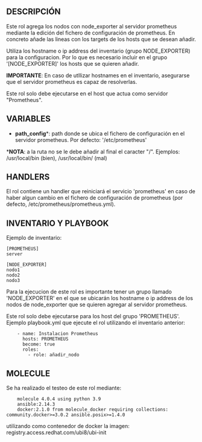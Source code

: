 ## DESCRIPCIÓN 


Este rol agrega los nodos con node_exporter al servidor prometheus mediante la edición del fichero de configuración de prometheus. En concreto añade las lineas con los targets de los hosts que se desean añadir. 

Utiliza los hostname o ip address del inventario (grupo NODE_EXPORTER) para la configuracion. Por lo que es necesario incluir en el grupo '[NODE_EXPORTER]' los hosts que se quieren añadir. 

**IMPORTANTE**: En caso de utIlizar hostnames en el inventario, asegurarse que el servidor prometheus es capaz de resolverlas.

Este rol solo debe ejecutarse en el host que actua como servidor "Prometheus".



## VARIABLES


- **path_config***: path donde se ubica el fichero de configuración en el servidor prometheus. Por defecto: '/etc/prometheus'

    
***NOTA**: a la ruta no se le debe añadir al final el caracter "/". Ejemplos: /usr/local/bin (bien), /usr/local/bin/ (mal)




## HANDLERS


El rol contiene un handler que reiniciará el servicio 'prometheus' en caso de haber algun cambio en el fichero de configuración de prometheus (por defecto, /etc/prometheus/prometheus.yml).




## INVENTARIO Y PLAYBOOK

Ejemplo de inventario:

    [PROMETHEUS]
    server

    [NODE_EXPORTER]
    nodo1
    nodo2
    nodo3


Para la ejecucion de este rol es importante tener un grupo llamado 'NODE_EXPORTER' en el que se ubicarán los hostname o ip address de los nodos de node_exporter que se quieren agregar al servidor prometheus.

    
Este rol solo debe ejecutarse para los host del grupo 'PROMETHEUS'. Ejemplo playbook.yml que ejecute el rol utilizando el inventario anterior:


        - name: Instalacion Prometheus
          hosts: PROMETHEUS
          become: true
          roles:
            - role: añadir_nodo




## MOLECULE

Se ha realizado el testeo de este rol mediante:

        molecule 4.0.4 using python 3.9 
        ansible:2.14.3
        docker:2.1.0 from molecule_docker requiring collections: community.docker>=3.0.2 ansible.posix>=1.4.0

utilizando como contenedor de docker la imagen: registry.access.redhat.com/ubi8/ubi-init